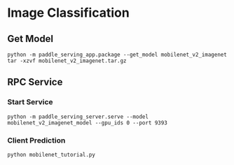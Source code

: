 # Image Classification

## Get Model

```
python -m paddle_serving_app.package --get_model mobilenet_v2_imagenet
tar -xzvf mobilenet_v2_imagenet.tar.gz
```

## RPC Service

### Start Service

```
python -m paddle_serving_server.serve --model mobilenet_v2_imagenet_model --gpu_ids 0 --port 9393
```

### Client Prediction

```
python mobilenet_tutorial.py
```
